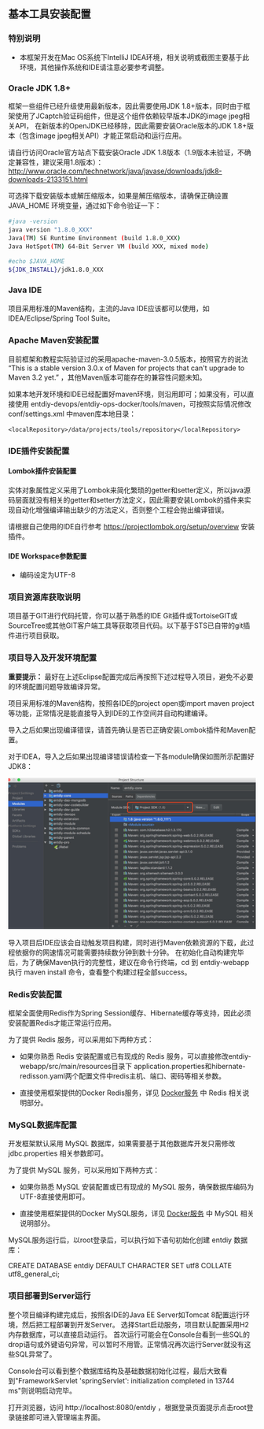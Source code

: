 ## 基本工具安装配置

### 特别说明

* 本框架开发在Mac OS系统下IntelliJ IDEA环境，相关说明或截图主要基于此环境，其他操作系统和IDE请注意必要参考调整。

### Oracle JDK 1.8+

框架一些组件已经升级使用最新版本，因此需要使用JDK 1.8+版本，同时由于框架使用了JCaptch验证码组件，但是这个组件依赖较早版本JDK的image jpeg相关API，
在新版本的OpenJDK已经移除，因此需要安装Oracle版本的JDK 1.8+版本（包含image jpeg相关API）才能正常启动和运行应用。

请自行访问Oracle官方站点下载安装Oracle JDK 1.8版本（1.9版本未验证，不确定兼容性，建议采用1.8版本）：
http://www.oracle.com/technetwork/java/javase/downloads/jdk8-downloads-2133151.html

可选择下载安装版本或解压缩版本，如果是解压缩版本，请确保正确设置 JAVA_HOME 环境变量，通过如下命令验证一下：

``` bash
#java -version
java version "1.8.0_XXX"
Java(TM) SE Runtime Environment (build 1.8.0_XXX)
Java HotSpot(TM) 64-Bit Server VM (build XXX, mixed mode)
```

``` bash
#echo $JAVA_HOME
${JDK_INSTALL}/jdk1.8.0_XXX
```

### Java IDE

项目采用标准的Maven结构，主流的Java IDE应该都可以使用，如IDEA/Eclipse/Spring Tool Suite。

### Apache Maven安装配置

目前框架和教程实际验证过的采用apache-maven-3.0.5版本，按照官方的说法 “This is a stable version 3.0.x of Maven for projects that can't upgrade to Maven 3.2 yet.” ，其他Maven版本可能存在的兼容性问题未知。

如果本地开发环境和IDE已经配置好maven环境，则沿用即可；如果没有，可以直接使用 entdiy-devops/entdiy-ops-docker/tools/maven，可按照实际情况修改 conf/settings.xml 中maven库本地目录：

```
<localRepository>/data/projects/tools/repository</localRepository>
```

### IDE插件安装配置
 
#### Lombok插件安装配置

实体对象属性定义采用了Lombok来简化繁琐的getter和setter定义，所以java源码层面就没有相关的getter和setter方法定义，因此需要安装Lombok的插件来实现自动化增强编译输出缺少的方法定义，否则整个工程会抛出编译错误。

请根据自己使用的IDE自行参考 https://projectlombok.org/setup/overview 安装插件。

#### IDE Workspace参数配置

* 编码设定为UTF-8

### 项目资源库获取说明

项目基于GIT进行代码托管，你可以基于熟悉的IDE Git插件或TortoiseGIT或SourceTree或其他GIT客户端工具等获取项目代码。以下基于STS已自带的git插件进行项目获取。

### 项目导入及开发环境配置

**重要提示：** 最好在上述Eclipse配置完成后再按照下述过程导入项目，避免不必要的环境配置问题导致编译异常。

项目采用标准的Maven结构，按照各IDE的project open或import maven project等功能，正常情况是能直接导入到IDE的工作空间并自动构建编译。

导入之后如果出现编译错误，请首先确认是否已正确安装Lombok插件和Maven配置。

对于IDEA，导入之后如果出现编译错误请检查一下各module确保如图所示配置好JDK8：

![idea-module-sdk](images/idea-module-sdk.png)

导入项目后IDE应该会自动触发项目构建，同时进行Maven依赖资源的下载，此过程依据你的网速情况可能需要持续数分钟到数十分钟。
在初始化自动构建完毕后，为了确保Maven执行的完整性，建议在命令行终端，cd 到 entdiy-webapp 执行 maven install 命令，查看整个构建过程全部success。

### Redis安装配置

框架全面使用Redis作为Spring Session缓存、Hibernate缓存等支持，因此必须安装配置Redis才能正常运行应用。

为了提供 Redis 服务，可以采用如下两种方式：

* 如果你熟悉 Redis 安装配置或已有现成的 Redis 服务，可以直接修改entdiy-webapp/src/main/resources目录下
application.properties和hibernate-redisson.yaml两个配置文件中redis主机、端口、密码等相关参数。

* 直接使用框架提供的Docker Redis服务，详见 [Docker服务](220.Docker服务.md) 中 Redis 相关说明部分。

### MySQL数据库配置

开发框架默认采用 MySQL 数据库，如果需要基于其他数据库开发只需修改 jdbc.properties 相关参数即可。

为了提供 MySQL 服务，可以采用如下两种方式：

* 如果你熟悉 MySQL 安装配置或已有现成的 MySQL 服务，确保数据库编码为UTF-8直接使用即可。

* 直接使用框架提供的Docker MySQL服务，详见 [Docker服务](220.Docker服务.md) 中 MySQL 相关说明部分。

MySQL服务运行后，以root登录后，可以执行如下语句初始化创建 entdiy 数据库：

CREATE DATABASE entdiy DEFAULT CHARACTER SET utf8 COLLATE utf8_general_ci;

### 项目部署到Server运行

整个项目编译构建完成后，按照各IDE的Java EE Server如Tomcat 8配置运行环境，然后把工程部署到开发Server。
选择Start启动服务，项目默认配置采用H2内存数据库，可以直接启动运行。
首次运行可能会在Console台看到一些SQL的drop语句或外键语句异常，可以暂时不用管。正常情况再次运行Server就没有这些SQL异常了。

Console台可以看到整个数据库结构及基础数据初始化过程，最后大致看到"FrameworkServlet 'springServlet': initialization completed in 13744 ms"则说明启动完毕。

打开浏览器，访问 http://localhost:8080/entdiy ，根据登录页面提示点击root登录链接即可进入管理端主界面。